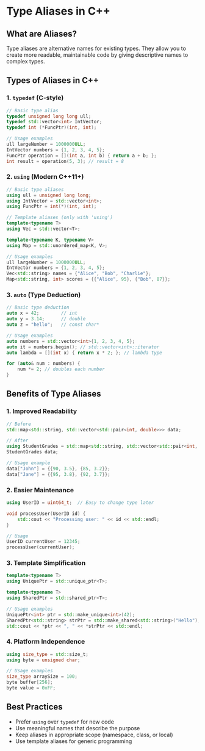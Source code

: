 # Type Aliases in C++

## What are Aliases?
Type aliases are alternative names for existing types. They allow you to create more readable, maintainable code by giving descriptive names to complex types.

## Types of Aliases in C++

### 1. `typedef` (C-style)
```cpp
// Basic type alias
typedef unsigned long long ull;
typedef std::vector<int> IntVector;
typedef int (*FuncPtr)(int, int);

// Usage examples
ull largeNumber = 1000000ULL;
IntVector numbers = {1, 2, 3, 4, 5};
FuncPtr operation = [](int a, int b) { return a + b; };
int result = operation(5, 3); // result = 8
```

### 2. `using` (Modern C++11+)
```cpp
// Basic type aliases
using ull = unsigned long long;
using IntVector = std::vector<int>;
using FuncPtr = int(*)(int, int);

// Template aliases (only with 'using')
template<typename T>
using Vec = std::vector<T>;

template<typename K, typename V>
using Map = std::unordered_map<K, V>;

// Usage examples
ull largeNumber = 1000000ULL;
IntVector numbers = {1, 2, 3, 4, 5};
Vec<std::string> names = {"Alice", "Bob", "Charlie"};
Map<std::string, int> scores = {{"Alice", 95}, {"Bob", 87}};
```

### 3. `auto` (Type Deduction)
```cpp
// Basic type deduction
auto x = 42;        // int
auto y = 3.14;      // double
auto z = "hello";   // const char*

// Usage examples
auto numbers = std::vector<int>{1, 2, 3, 4, 5};
auto it = numbers.begin(); // std::vector<int>::iterator
auto lambda = [](int x) { return x * 2; }; // lambda type

for (auto& num : numbers) {
    num *= 2; // doubles each number
}
```

## Benefits of Type Aliases

### 1. **Improved Readability**
```cpp
// Before
std::map<std::string, std::vector<std::pair<int, double>>> data;

// After
using StudentGrades = std::map<std::string, std::vector<std::pair<int, double>>>;
StudentGrades data;

// Usage example
data["John"] = {{90, 3.5}, {85, 3.2}};
data["Jane"] = {{95, 3.8}, {92, 3.7}};
```

### 2. **Easier Maintenance**
```cpp
using UserID = uint64_t;  // Easy to change type later

void processUser(UserID id) { 
    std::cout << "Processing user: " << id << std::endl;
}

// Usage
UserID currentUser = 12345;
processUser(currentUser);
```

### 3. **Template Simplification**
```cpp
template<typename T>
using UniquePtr = std::unique_ptr<T>;

template<typename T>
using SharedPtr = std::shared_ptr<T>;

// Usage examples
UniquePtr<int> ptr = std::make_unique<int>(42);
SharedPtr<std::string> strPtr = std::make_shared<std::string>("Hello");
std::cout << *ptr << ", " << *strPtr << std::endl;
```

### 4. **Platform Independence**
```cpp
using size_type = std::size_t;
using byte = unsigned char;

// Usage examples
size_type arraySize = 100;
byte buffer[256];
byte value = 0xFF;
```

## Best Practices
- Prefer `using` over `typedef` for new code
- Use meaningful names that describe the purpose
- Keep aliases in appropriate scope (namespace, class, or local)
- Use template aliases for generic programming